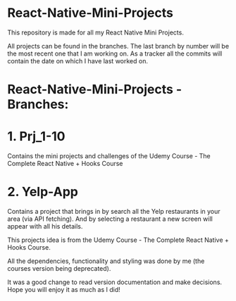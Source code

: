 # React-Native-Mini-Projects

This repository is made for all my React Native Mini Projects.

All projects can be found in the branches. The last branch by number will be the most recent one that I am working on. 
As a tracker all the commits will contain the date on which I have last worked on.

# React-Native-Mini-Projects - Branches:

# 1. Prj_1-10

Contains the mini projects and challenges of the Udemy Course - The Complete React Native + Hooks Course

# 2. Yelp-App

Contains a project that brings in by search all the Yelp restaurants in your area (via API fetching). And by selecting a restaurant a new screen will appear with all his details.

This projects idea is from the Udemy Course - The Complete React Native + Hooks Course.

All the dependencies, functionality and styling was done by me (the courses version being deprecated).

It was a good change to read version documentation and make decisions. Hope you will enjoy it as much as I did!
